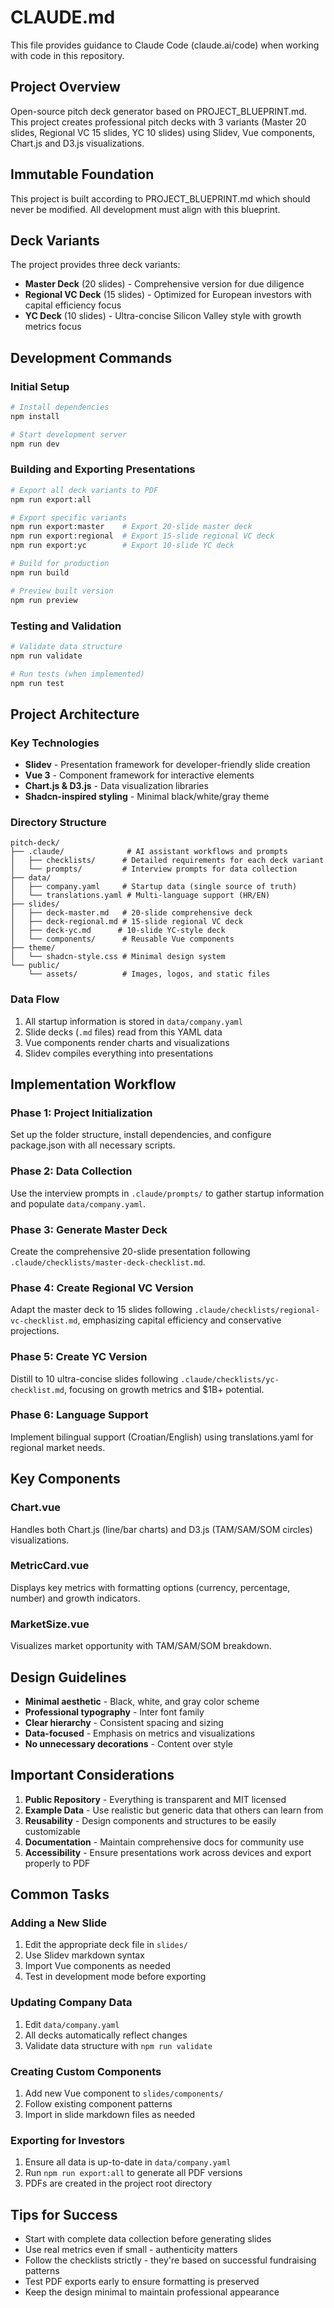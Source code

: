 # CLAUDE.md

This file provides guidance to Claude Code (claude.ai/code) when working with code in this repository.

## Project Overview

Open-source pitch deck generator based on PROJECT_BLUEPRINT.md. This project creates professional pitch decks with 3 variants (Master 20 slides, Regional VC 15 slides, YC 10 slides) using Slidev, Vue components, Chart.js and D3.js visualizations.

## Immutable Foundation
This project is built according to PROJECT_BLUEPRINT.md which should never be modified.
All development must align with this blueprint.

## Deck Variants

The project provides three deck variants:
- **Master Deck** (20 slides) - Comprehensive version for due diligence
- **Regional VC Deck** (15 slides) - Optimized for European investors with capital efficiency focus
- **YC Deck** (10 slides) - Ultra-concise Silicon Valley style with growth metrics focus

## Development Commands

### Initial Setup
```bash
# Install dependencies
npm install

# Start development server
npm run dev
```

### Building and Exporting Presentations
```bash
# Export all deck variants to PDF
npm run export:all

# Export specific variants
npm run export:master    # Export 20-slide master deck
npm run export:regional  # Export 15-slide regional VC deck
npm run export:yc        # Export 10-slide YC deck

# Build for production
npm run build

# Preview built version
npm run preview
```

### Testing and Validation
```bash
# Validate data structure
npm run validate

# Run tests (when implemented)
npm run test
```

## Project Architecture

### Key Technologies
- **Slidev** - Presentation framework for developer-friendly slide creation
- **Vue 3** - Component framework for interactive elements
- **Chart.js & D3.js** - Data visualization libraries
- **Shadcn-inspired styling** - Minimal black/white/gray theme

### Directory Structure
```
pitch-deck/
├── .claude/              # AI assistant workflows and prompts
│   ├── checklists/      # Detailed requirements for each deck variant
│   └── prompts/         # Interview prompts for data collection
├── data/
│   ├── company.yaml     # Startup data (single source of truth)
│   └── translations.yaml # Multi-language support (HR/EN)
├── slides/
│   ├── deck-master.md   # 20-slide comprehensive deck
│   ├── deck-regional.md # 15-slide regional VC deck
│   ├── deck-yc.md      # 10-slide YC-style deck
│   └── components/      # Reusable Vue components
├── theme/
│   └── shadcn-style.css # Minimal design system
└── public/
    └── assets/          # Images, logos, and static files
```

### Data Flow
1. All startup information is stored in `data/company.yaml`
2. Slide decks (`.md` files) read from this YAML data
3. Vue components render charts and visualizations
4. Slidev compiles everything into presentations

## Implementation Workflow

### Phase 1: Project Initialization
Set up the folder structure, install dependencies, and configure package.json with all necessary scripts.

### Phase 2: Data Collection
Use the interview prompts in `.claude/prompts/` to gather startup information and populate `data/company.yaml`.

### Phase 3: Generate Master Deck
Create the comprehensive 20-slide presentation following `.claude/checklists/master-deck-checklist.md`.

### Phase 4: Create Regional VC Version
Adapt the master deck to 15 slides following `.claude/checklists/regional-vc-checklist.md`, emphasizing capital efficiency and conservative projections.

### Phase 5: Create YC Version
Distill to 10 ultra-concise slides following `.claude/checklists/yc-checklist.md`, focusing on growth metrics and $1B+ potential.

### Phase 6: Language Support
Implement bilingual support (Croatian/English) using translations.yaml for regional market needs.

## Key Components

### Chart.vue
Handles both Chart.js (line/bar charts) and D3.js (TAM/SAM/SOM circles) visualizations.

### MetricCard.vue
Displays key metrics with formatting options (currency, percentage, number) and growth indicators.

### MarketSize.vue
Visualizes market opportunity with TAM/SAM/SOM breakdown.

## Design Guidelines

- **Minimal aesthetic** - Black, white, and gray color scheme
- **Professional typography** - Inter font family
- **Clear hierarchy** - Consistent spacing and sizing
- **Data-focused** - Emphasis on metrics and visualizations
- **No unnecessary decorations** - Content over style

## Important Considerations

1. **Public Repository** - Everything is transparent and MIT licensed
2. **Example Data** - Use realistic but generic data that others can learn from
3. **Reusability** - Design components and structures to be easily customizable
4. **Documentation** - Maintain comprehensive docs for community use
5. **Accessibility** - Ensure presentations work across devices and export properly to PDF

## Common Tasks

### Adding a New Slide
1. Edit the appropriate deck file in `slides/`
2. Use Slidev markdown syntax
3. Import Vue components as needed
4. Test in development mode before exporting

### Updating Company Data
1. Edit `data/company.yaml`
2. All decks automatically reflect changes
3. Validate data structure with `npm run validate`

### Creating Custom Components
1. Add new Vue component to `slides/components/`
2. Follow existing component patterns
3. Import in slide markdown files as needed

### Exporting for Investors
1. Ensure all data is up-to-date in `data/company.yaml`
2. Run `npm run export:all` to generate all PDF versions
3. PDFs are created in the project root directory

## Tips for Success

- Start with complete data collection before generating slides
- Use real metrics even if small - authenticity matters
- Follow the checklists strictly - they're based on successful fundraising patterns
- Test PDF exports early to ensure formatting is preserved
- Keep the design minimal to maintain professional appearance